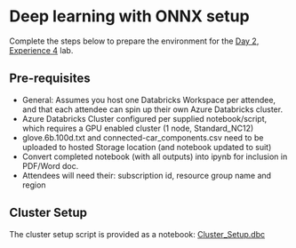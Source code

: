 # Deep learning with ONNX setup

Complete the steps below to prepare the environment for the [Day 2, Experience 4](../../../day2-exp4/README.md) lab.

## Pre-requisites

  - General: Assumes you host one Databricks Workspace per attendee, and that each attendee can spin up their own Azure Databricks cluster.
  - Azure Databricks Cluster configured per supplied notebook/script, which requires a GPU enabled cluster (1 node, Standard_NC12)  
  - glove.6b.100d.txt and connected-car_components.csv need to be uploaded to hosted Storage location (and notebook updated to suit)
  - Convert completed notebook (with all outputs) into ipynb for inclusion in PDF/Word doc.
  - Attendees will need their: subscription id, resource group name and region

## Cluster Setup
The cluster setup script is provided as a notebook:
[Cluster_Setup.dbc](./Cluster_Setup.dbc)
